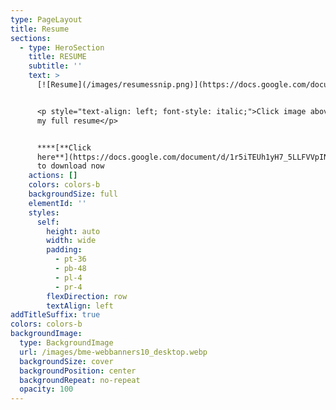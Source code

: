 ```yaml
---
type: PageLayout
title: Resume
sections:
  - type: HeroSection
    title: RESUME
    subtitle: ''
    text: >
      [![Resume](/images/resumessnip.png)](https://docs.google.com/document/d/1r5iTEUh1yH7_5LLFVVpINVvuYnWxt2r1/preview?tab=t.0)


      <p style="text-align: left; font-style: italic;">Click image above to view
      my full resume</p> 


      ****[**Click
      here**](https://docs.google.com/document/d/1r5iTEUh1yH7_5LLFVVpINVvuYnWxt2r1/export?format=pdf)
      to download now
    actions: []
    colors: colors-b
    backgroundSize: full
    elementId: ''
    styles:
      self:
        height: auto
        width: wide
        padding:
          - pt-36
          - pb-48
          - pl-4
          - pr-4
        flexDirection: row
        textAlign: left
addTitleSuffix: true
colors: colors-b
backgroundImage:
  type: BackgroundImage
  url: /images/bme-webbanners10_desktop.webp
  backgroundSize: cover
  backgroundPosition: center
  backgroundRepeat: no-repeat
  opacity: 100
---
```

